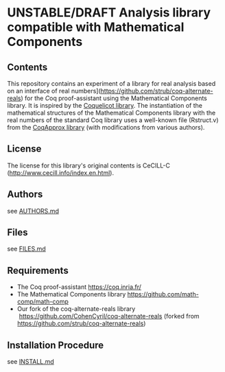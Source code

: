 UNSTABLE/DRAFT Analysis library compatible with Mathematical Components
====

## Contents

This repository contains an experiment of a library for real analysis based on
an interface of real numbers](https://github.com/strub/coq-alternate-reals) for the *C*oq proof-assistant
using the Mathematical Components library. It is inspired by the
[Coquelicot library](http://coquelicot.saclay.inria.fr/). The
instantiation of the mathematical structures of the Mathematical
Components library with the real numbers of the standard Coq library
uses a well-known file (Rstruct.v) from the [CoqApprox library](http://tamadi.gforge.inria.fr/CoqApprox/) (with modifications from various authors).

## License

The license for this library's original contents is CeCILL-C
(http://www.cecill.info/index.en.html).

## Authors

see [AUTHORS.md](AUTHORS.md)

## Files

see [FILES.md](FILES.md)

## Requirements

* The Coq proof-assistant
  https://coq.inria.fr/
* The Mathematical Components library
  https://github.com/math-comp/math-comp
* Our fork of the coq-alternate-reals library 
  https://github.com/CohenCyril/coq-alternate-reals
  (forked from https://github.com/strub/coq-alternate-reals)

## Installation Procedure

see [INSTALL.md](INSTALL.md)
